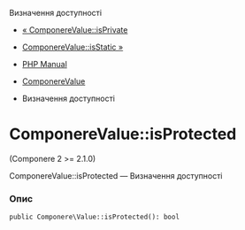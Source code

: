 Визначення доступності

-   [« ComponereValue::isPrivate](componere-value.isprivate.html)
    
-   [ComponereValue::isStatic »](componere-value.isstatic.html)
    
-   [PHP Manual](index.html)
    
-   [ComponereValue](class.componere-value.html)
    
-   Визначення доступності
    

# ComponereValue::isProtected

(Componere 2 >= 2.1.0)

ComponereValue::isProtected — Визначення доступності

### Опис

```methodsynopsis
public Componere\Value::isProtected(): bool
```